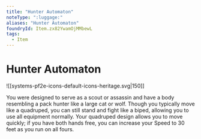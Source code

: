 ```yaml
---
title: "Hunter Automaton"
noteType: ":luggage:"
aliases: "Hunter Automaton"
foundryId: Item.zx82YwamOjMMbewL
tags:
  - Item
---
```


# Hunter Automaton
![[systems-pf2e-icons-default-icons-heritage.svg|150]]

You were designed to serve as a scout or assassin and have a body resembling a pack hunter like a large cat or wolf. Though you typically move like a quadruped, you can still stand and fight like a biped, allowing you to use all equipment normally. Your quadruped design allows you to move quickly; if you have both hands free, you can increase your Speed to 30 feet as you run on all fours.
